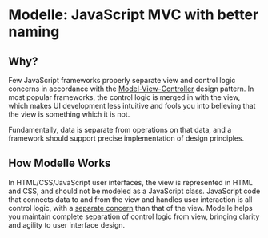 # Modelle: JavaScript MVC with better naming

## Why?
Few JavaScript frameworks properly separate view and control logic concerns in accordance with the [Model-View-Controller](https://en.wikipedia.org/wiki/Model%E2%80%93view%E2%80%93controller) design pattern. In most popular frameworks, the control logic is merged in with the view, which makes UI development less intuitive and fools you into believing that the view is something which it is not.

Fundamentally, data is separate from operations on that data, and a framework should support precise implementation of design principles.

## How Modelle Works
In HTML/CSS/JavaScript user interfaces, the view is represented in HTML and CSS, and should not be modeled as a JavaScript class. JavaScript code that connects data to and from the view and handles user interaction is all control logic, with a [separate concern](https://en.wikipedia.org/wiki/Separation_of_concerns) than that of the view. Modelle helps you maintain complete separation of control logic from view, bringing clarity and agility to user interface design.
